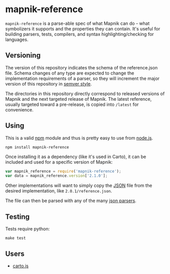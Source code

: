 # mapnik-reference

`mapnik-reference` is a parse-able spec of what Mapnik can do - what symbolizers
it supports and the properties they can contain. It's useful for building
parsers, tests, compilers, and syntax highlighting/checking for languages.

## Versioning

The version of this repository indicates the schema of the reference.json file.
Schema changes of any type are expected to change the implementation requirements
of a parser, so they will increment the major version of this repository in
[semver style](http://semver.org/).

The directories in this repository directly correspond to released versions of Mapnik
and the next targeted release of Mapnik. The latest reference, usually targeted
toward a pre-release, is copied into `/latest` for convenience.

## Using

This is a valid [npm](http://npmjs.org/) module and thus is pretty easy to use from
[node.js](http://nodejs.org/).

    npm install mapnik-reference

Once installing it as a dependency (like it's used in Carto), it can be included
and used for a specific version of Mapnik:

```javascript
var mapnik_reference = require('mapnik-reference');
var data = mapnik_reference.version['2.1.0'];
```

Other implementations will want to simply copy the [JSON](http://www.json.org/) file
from the desired implementation, like `2.0.1/reference.json`.

The file can then be parsed with any of the many [json parsers](http://www.json.org/).

## Testing

Tests require python:

    make test

## Users

* [carto.js](https://github.com/mapbox/carto)
